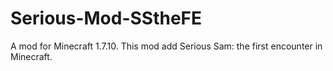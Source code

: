 # Serious-Mod-SStheFE
A mod for Minecraft 1.7.10. This mod add Serious Sam: the first encounter in Minecraft.
